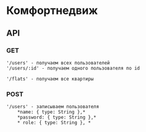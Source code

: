 # Комфортнедвиж

## API

### GET
    '/users' - получаем всех пользователей
    '/users/:id' - получаем одного пользователя по id

    '/flats' - получаем все квартиры


### POST
    '/users' - записываем пользователя
        *name: { type: String },*
        *password: { type: String },*
        * role: { type: String }, *